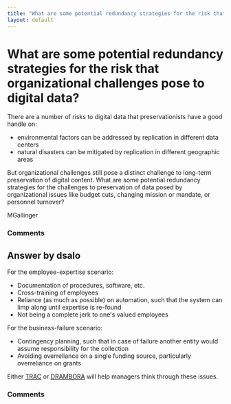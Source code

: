 ```yaml
---
title: "What are some potential redundancy strategies for the risk that organizational challenges pose to digital data?"
layout: default
---
```

What are some potential redundancy strategies for the risk that organizational challenges pose to digital data?
=====================
There are a number of risks to digital data that preservationists have a
good handle on:

-   environmental factors can be addressed by replication in different
    data centers
-   natural disasters can be mitigated by replication in different
    geographic areas

But organizational challenges still pose a distinct challenge to
long-term preservation of digital content. What are some potential
redundancy strategies for the challenges to preservation of data posed
by organizational issues like budget cuts, changing mission or mandate,
or personnel turnover?

MGallinger

### Comments ###


Answer by dsalo
----------------
For the employee-expertise scenario:

-   Documentation of procedures, software, etc.
-   Cross-training of employees
-   Reliance (as much as possible) on automation, such that the system
    can limp along until expertise is re-found
-   Not being a complete jerk to one's valued employees

For the business-failure scenario:

-   Contingency planning, such that in case of failure another entity
    would assume responsibility for the collection
-   Avoiding overreliance on a single funding source, particularly
    overreliance on grants

Either
[TRAC](https://en.wikipedia.org/wiki/Trustworthy_Repositories_Audit_&_Certification)
or [DRAMBORA](http://www.repositoryaudit.eu/) will help managers think
through these issues.

### Comments ###

